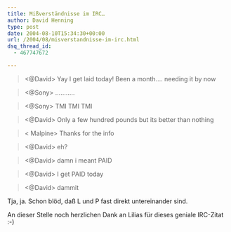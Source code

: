 ```yaml
---
title: Mißverständnisse im IRC…
author: David Henning
type: post
date: 2004-08-10T15:34:30+00:00
url: /2004/08/misverstandnisse-im-irc.html
dsq_thread_id:
  - 467747672

---
```


  


> <@David> Yay I get laid today! Been a month&#8230;. needing it by now 
  
> <@Sony> &#8230;&#8230;&#8230;.. 
  
> <@Sony> TMI TMI TMI 
  
> <@David> Only a few hundred pounds but its better than nothing 
  
> < Malpine> Thanks for the info 
  
> <@David> eh? 
  
> <@David> damn i meant PAID 
  
> <@David> I get PAID today 
  
> <@David> dammit

Tja, ja. Schon blöd, daß L und P fast direkt untereinander sind.

An dieser Stelle noch herzlichen Dank an Lilias für dieses geniale IRC-Zitat :-)